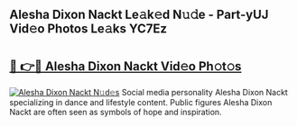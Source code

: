 ## Alesha Dixon Nackt Le𝚊k𝚎d N𝚞𝚍e - Part-yUJ Vid𝚎o Photos Le𝚊ks YC7Ez

# <h2><a href="http://fb6w6l.evod.top/?m=Alesha+Dixon+Nackt">🔗 👉🔴 Alesha Dixon Nackt Vid𝚎o Ph𝚘t𝚘s</a></h2>

[![Alesha Dixon Nackt N𝚞d𝚎s](https://i.imgur.com/8V9OHl7.gif)](http://fb6w6l.evod.top/?m=Alesha+Dixon+Nackt)
Social media personality Alesha Dixon Nackt specializing in dance and lifestyle content. Public figures Alesha Dixon Nackt are often seen as symbols of hope and inspiration. 

